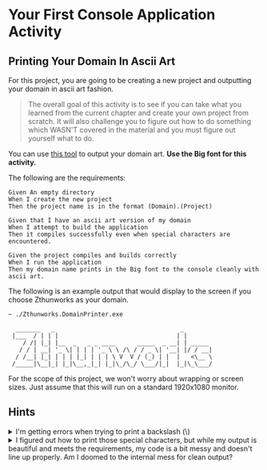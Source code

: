 # Your First Console Application Activity

## Printing Your Domain In Ascii Art

For this project, you are going to be creating a new project and outputting your domain in ascii art fashion.

> The overall goal of this activity is to see if you can take what you learned from the current chapter and create your own project from scratch. It will also challenge you to figure out how to do something which WASN'T covered in the material and you must figure out yourself what to do.

You can use [this tool](https://www.patorjk.com/software/taag/#p=display&f=Big&t=Type%20Something%20) to output your domain art. **Use the Big font for this activity.**

The following are the requirements:

```gherkin
Given An empty directory
When I create the new project
Then the project name is in the format (Domain).(Project)

Given that I have an ascii art version of my domain
When I attempt to build the application
Then it compiles successfully even when special characters are encountered.

Given the project compiles and builds correctly
When I run the application
Then my domain name prints in the Big font to the console cleanly with ascii art.
```

The following is an example output that would display to the screen if you choose Zthunworks as your domain.

```sh
~ ./Zthunworks.DomainPrinter.exe
```

```output
  _______   _                                   _
 |___  / | | |                                 | |
    / /| |_| |__  _   _ _ ____      _____  _ __| | _____
   / / | __| '_ \| | | | '_ \ \ /\ / / _ \| '__| |/ / __|
  / /__| |_| | | | |_| | | | \ V  V / (_) | |  |   <\__ \
 /_____|\__|_| |_|\__,_|_| |_|\_/\_/ \___/|_|  |_|\_\___/
```

For the scope of this project, we won't worry about wrapping or screen sizes. Just assume that this will run on a standard 1920x1080 monitor.

## Hints

<details>

  <summary>I'm getting errors when trying to print a backslash (\)</summary>

What are some tools that you can use to figure out how to print these special characters? Where can you look for answers? If only there was some way to **search** for this on the internet.

</details>

<details>
  <summary>I figured out how to print those special characters, but while my output is beautiful and meets the requirements, my code is a bit messy and doesn't line up properly.  Am I doomed to the internal mess for clean output?</summary>

If only there was **some way to print special characters as _literals_ in C#**.

</details>
